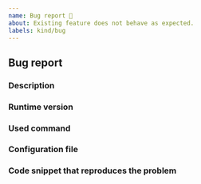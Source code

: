 ```yaml
---
name: Bug report 🐛
about: Existing feature does not behave as expected.
labels: kind/bug
---
```


## Bug report

<!--
  Before reporting a bug, make sure PHP CS Fixer is up-to-date.

  Check that the issue is NOT regarded to an applied rule by using the `-vvv` option (will list applied rules) on a minimal code snippet.
-->

### Description

<!--
  Please describe the problem.
-->

### Runtime version

<!--
  Provide PHP CS Fixer version and PHP runtime by sharing result of this command:
  $ php-cs-fixer -V
-->

### Used command

<!--
  Provide the command used to run PHP CS Fixer (run with `-vvv`).
-->

### Configuration file

<!--
  Provide content of configuration file you used (.php-cs-fixer[.dist].php).
-->

### Code snippet that reproduces the problem

<!--
  Provide a minimal code snippet before running PHP CS Fixer. If relevant,
  also provide the expected output, the actual output and/or the error that
  occurred, if any.

  Please use markdown syntax for each code snippet, e.g.:

  ```php
  <?php
  $var = 'foo';
  ```

-->
